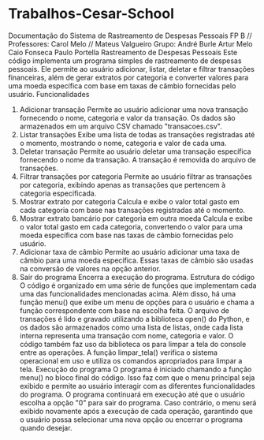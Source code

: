 # Trabalhos-Cesar-School
Documentação do Sistema de Rastreamento de Despesas Pessoais
FP B // Professores: Carol Melo // Mateus Valgueiro
Grupo: 
André Burle
Artur Melo
Caio Fonseca
Paulo Portella
Rastreamento de Despesas Pessoais
Este código implementa um programa simples de rastreamento de despesas pessoais. Ele permite ao usuário adicionar, listar, deletar e filtrar transações financeiras, além de gerar extratos por categoria e converter valores para uma moeda específica com base em taxas de câmbio fornecidas pelo usuário.
Funcionalidades
1. Adicionar transação
Permite ao usuário adicionar uma nova transação fornecendo o nome, categoria e valor da transação. Os dados são armazenados em um arquivo CSV chamado "transacoes.csv".
2. Listar transações
Exibe uma lista de todas as transações registradas até o momento, mostrando o nome, categoria e valor de cada uma.
3. Deletar transação
Permite ao usuário deletar uma transação específica fornecendo o nome da transação. A transação é removida do arquivo de transações.
4. Filtrar transações por categoria
Permite ao usuário filtrar as transações por categoria, exibindo apenas as transações que pertencem à categoria especificada.
5. Mostrar extrato por categoria
Calcula e exibe o valor total gasto em cada categoria com base nas transações registradas até o momento.
6. Mostrar extrato bancário por categoria em outra moeda
Calcula e exibe o valor total gasto em cada categoria, convertendo o valor para uma moeda específica com base nas taxas de câmbio fornecidas pelo usuário.
7. Adicionar taxa de câmbio
Permite ao usuário adicionar uma taxa de câmbio para uma moeda específica. Essas taxas de câmbio são usadas na conversão de valores na opção anterior.
0. Sair do programa
Encerra a execução do programa.
Estrutura do código
O código é organizado em uma série de funções que implementam cada uma das funcionalidades mencionadas acima. Além disso, há uma função menu() que exibe um menu de opções para o usuário e chama a função correspondente com base na escolha feita.
O arquivo de transações é lido e gravado utilizando a biblioteca open() do Python, e os dados são armazenados como uma lista de listas, onde cada lista interna representa uma transação com nome, categoria e valor.
O código também faz uso da biblioteca os para limpar a tela do console entre as operações. A função limpar_tela() verifica o sistema operacional em uso e utiliza os comandos apropriados para limpar a tela.
Execução do programa
O programa é iniciado chamando a função menu() no bloco final do código. Isso faz com que o menu principal seja exibido e permite ao usuário interagir com as diferentes funcionalidades do programa.
O programa continuará em execução até que o usuário escolha a opção "0" para sair do programa. Caso contrário, o menu será exibido novamente após a execução de cada operação, garantindo que o usuário possa selecionar uma nova opção ou encerrar o programa quando desejar.

